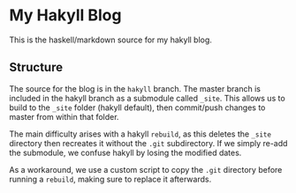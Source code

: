# My Hakyll Blog

This is the haskell/markdown source for my hakyll blog.


## Structure

The source for the blog is in the `hakyll` branch.  The master branch is included in the hakyll branch as a submodule called `_site`.  This allows us to build to the `_site` folder (hakyll default), then commit/push changes to master from within that folder.

The main difficulty arises with a hakyll `rebuild`, as this deletes the `_site` directory then recreates it without the `.git` subdirectory.  If we simply re-add the submodule, we confuse hakyll by losing the modified dates.

As a workaround, we use a custom script to copy the `.git` directory before running a `rebuild`, making sure to replace it afterwards.
